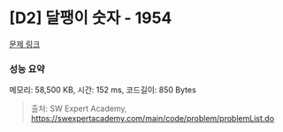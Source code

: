# [D2] 달팽이 숫자 - 1954 

[문제 링크](https://swexpertacademy.com/main/code/problem/problemDetail.do?contestProbId=AV5PobmqAPoDFAUq) 

### 성능 요약

메모리: 58,500 KB, 시간: 152 ms, 코드길이: 850 Bytes



> 출처: SW Expert Academy, https://swexpertacademy.com/main/code/problem/problemList.do